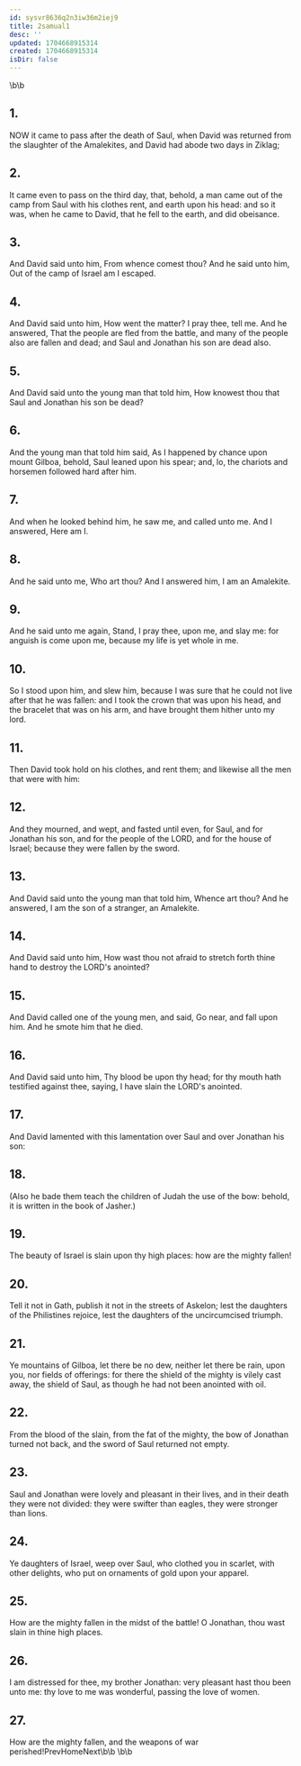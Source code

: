 ```yaml
---
id: sysvr8636q2n3iw36m2iej9
title: 2samual1
desc: ''
updated: 1704668915314
created: 1704668915314
isDir: false
---
```

\b\b
## 1.
NOW it came to pass after the death of Saul, when David was returned from the slaughter of the Amalekites, and David had abode two days in Ziklag;
## 2.
It came even to pass on the third day, that, behold, a man came out of the camp from Saul with his clothes rent, and earth upon his head: and so it was, when he came to David, that he fell to the earth, and did obeisance.
## 3.
And David said unto him, From whence comest thou?  And he said unto him, Out of the camp of Israel am I escaped.
## 4.
And David said unto him, How went the matter?  I pray thee, tell me.  And he answered, That the people are fled from the battle, and many of the people also are fallen and dead; and Saul and Jonathan his son are dead also.
## 5.
And David said unto the young man that told him, How knowest thou that Saul and Jonathan his son be dead?
## 6.
And the young man that told him said, As I happened by chance upon mount Gilboa, behold, Saul leaned upon his spear; and, lo, the chariots and horsemen followed hard after him.
## 7.
And when he looked behind him, he saw me, and called unto me.  And I answered, Here am I.
## 8.
And he said unto me, Who art thou?  And I answered him, I am an Amalekite.
## 9.
And he said unto me again, Stand, I pray thee, upon me, and slay me: for anguish is come upon me, because my life is yet whole in me.
## 10.
So I stood upon him, and slew him, because I was sure that he could not live after that he was fallen: and I took the crown that was upon his head, and the bracelet that was on his arm, and have brought them hither unto my lord.
## 11.
Then David took hold on his clothes, and rent them; and likewise all the men that were with him:
## 12.
And they mourned, and wept, and fasted until even, for Saul, and for Jonathan his son, and for the people of the LORD, and for the house of Israel; because they were fallen by the sword.
## 13.
And David said unto the young man that told him, Whence art thou?  And he answered, I am the son of a stranger, an Amalekite.
## 14.
And David said unto him, How wast thou not afraid to stretch forth thine hand to destroy the LORD's anointed?
## 15.
And David called one of the young men, and said, Go near, and fall upon him.  And he smote him that he died.
## 16.
And David said unto him, Thy blood be upon thy head; for thy mouth hath testified against thee, saying, I have slain the LORD's anointed.
## 17.
And David lamented with this lamentation over Saul and over Jonathan his son:
## 18.
(Also he bade them teach the children of Judah the use of the bow: behold, it is written in the book of Jasher.)
## 19.
The beauty of Israel is slain upon thy high places: how are the mighty fallen!
## 20.
Tell it not in Gath, publish it not in the streets of Askelon; lest the daughters of the Philistines rejoice, lest the daughters of the uncircumcised triumph.
## 21.
Ye mountains of Gilboa, let there be no dew, neither let there be rain, upon you, nor fields of offerings: for there the shield of the mighty is vilely cast away, the shield of Saul, as though he had not been anointed with oil.
## 22.
From the blood of the slain, from the fat of the mighty, the bow of Jonathan turned not back, and the sword of Saul returned not empty.
## 23.
Saul and Jonathan were lovely and pleasant in their lives, and in their death they were not divided: they were swifter than eagles, they were stronger than lions.
## 24.
Ye daughters of Israel, weep over Saul, who clothed you in scarlet, with other delights, who put on ornaments of gold upon your apparel.
## 25.
How are the mighty fallen in the midst of the battle!  O Jonathan, thou wast slain in thine high places.
## 26.
I am distressed for thee, my brother Jonathan: very pleasant hast thou been unto me: thy love to me was wonderful, passing the love of women.
## 27.
How are the mighty fallen, and the weapons of war perished!PrevHomeNext\b\b&nbsp;\b\b

